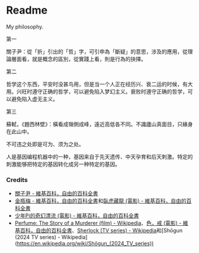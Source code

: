 # Readme
My philosophy.

第一

關子尹：從「折」引出的「哲」字，可引申為「斷疑」的意思，涉及的應用，從理論層面看，就是概念的區別，從實踐上看，則是行為的抉擇。

第二

哲学这个东西，平安时没甚鸟用，但是当一个人正在经历兴、衰二运的时候，有大用。兴旺时遵守正确的哲学，可以避免陷入梦幻主义。衰败时遵守正确的哲学，可以避免陷入虚无主义。

第三

蘇軾，《題西林壁》：橫看成嶺側成峰，遠近高低各不同。不識廬山真面目，只緣身在此山中。

不可违之处即是可为、须为之处。

人是基因编程机器中的一种，基因来自于先天遗传、中天孕育和后天刺激。特定的刺激能够把特定的基因转化成另一种特定的基因。

### Credits
- [關子尹 - 維基百科，自由的百科全書](https://zh.wikipedia.org/zh-hk/關子尹)
- [金瓶梅 - 維基百科，自由的百科全書](https://zh.wikipedia.org/zh-hk/金瓶梅)和[臥虎藏龍 (電影) - 維基百科，自由的百科全書](https://zh.wikipedia.org/zh-tw/臥虎藏龍_(電影))
- [少年Pi的奇幻漂流 (電影) - 維基百科，自由的百科全書](https://zh.wikipedia.org/zh-tw/少年Pi的奇幻漂流_(電影))
- [Perfume: The Story of a Murderer (film) - Wikipedia](https://en.wikipedia.org/wiki/Perfume:_The_Story_of_a_Murderer_(film))、[色，戒 (電影) - 維基百科，自由的百科全書](https://zh.wikipedia.org/zh-tw/色，戒_(電影))、[Sherlock (TV series) - Wikipedia](https://en.wikipedia.org/wiki/Sherlock_(TV_series))和[Shōgun (2024 TV series) - Wikipedia](https://en.wikipedia.org/wiki/Shōgun_(2024_TV_series))
